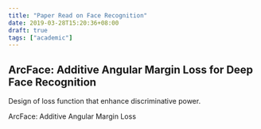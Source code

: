 ```yaml
---
title: "Paper Read on Face Recognition"
date: 2019-03-28T15:20:36+08:00
draft: true
tags: ["academic"]
---
```


## ArcFace: Additive Angular Margin Loss for Deep Face Recognition

Design of loss function that enhance discriminative power.
 
ArcFace: Additive Angular Margin Loss
